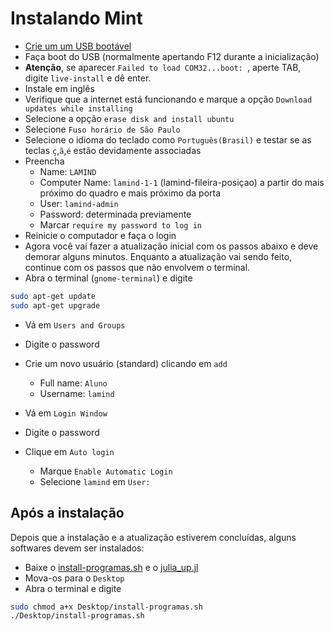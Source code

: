# Instalando Mint

  - [Crie um um USB bootável](usb.md)
  - Faça boot do USB (normalmente apertando F12 durante a inicialização)
  - **Atenção**, se aparecer `Failed to load COM32...boot: `, aperte TAB, digite
   `live-install` e dê enter.
  - Instale em inglês
  - Verifique que a internet está funcionando e marque a opção `Download updates
   while installing`
  - Selecione a opção `erase disk and install ubuntu`
  - Selecione `Fuso horário de São Paulo`
  - Selecione o idioma do teclado como `Português(Brasil)` e testar se as teclas
   `ç`,`ã`,`é` estão devidamente associadas
  - Preencha
    - Name: `LAMIND`
    - Computer Name: `lamind-1-1` (lamind-fileira-posiçao) a partir do mais
    próximo do quadro e mais próximo da porta
    - User: `lamind-admin`
    - Password: determinada previamente
    - Marcar `require my password to log in`
  - Reinicie o computador e faça o login
  - Agora você vai fazer a atualização inicial com os passos abaixo
  e deve demorar alguns minutos.
  Enquanto a atualização vai sendo feito, continue com os passos que não
  envolvem o terminal.
  - Abra o terminal (`gnome-terminal`) e digite
````bash
sudo apt-get update
sudo apt-get upgrade
````
  - Vá em `Users and Groups`
  - Digite o password
  - Crie um novo usuário (standard) clicando em `add`
    - Full name: `Aluno`
    - Username: `lamind`


  - Vá em `Login Window`
  - Digite o password
  - Clique em `Auto login`
    - Marque `Enable Automatic Login`
    - Selecione `lamind` em `User:`

## Após a instalação

Depois que a instalação e a atualização estiverem concluídas, alguns
softwares devem ser instalados:

  - Baixe o
[install-programas.sh](https://ufpr-lamind.github.io/files/install-programas.sh)
 e o [julia_up.jl](https://ufpr-lamind.github.io/files/julia_up.jl)
  - Mova-os para o `Desktop`
  - Abra o terminal e digite
  ````bash
  sudo chmod a+x Desktop/install-programas.sh
  ./Desktop/install-programas.sh
  ````
